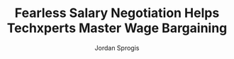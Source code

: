 ---
title: Fearless Salary Negotiation Helps Techxperts Master Wage Bargaining
publication: HostingAdvice
article_url: https://www.hostingadvice.com/blog/fearlesssalarynegotiation-techxperts-salary/
author: Jordan Sprogis
thumbnail: hosting_advice.jpg
publication_date: 10-17-2023
---
